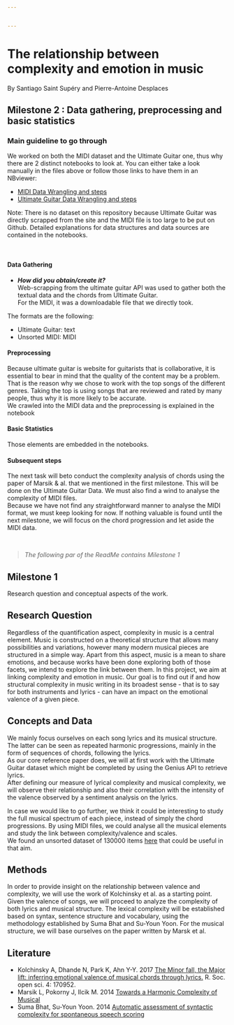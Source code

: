 ```yaml
---


---
```


<h1 id="the-relationship-between-complexity-and-emotion-in-music">The relationship between complexity and emotion in music</h1>
<p>By Santiago Saint Supéry and Pierre-Antoine Desplaces</p>
<h2 id="milestone-2--data-gathering-preprocessing-and-basic-statistics">Milestone 2 : Data gathering, preprocessing and basic statistics</h2>
<h3 id="main-guideline-to-go-through">Main guideline to go through</h3>
<p>We worked on both the MIDI dataset and the Ultimate Guitar one, thus why there are 2 distinct notebooks to look at. You can either take a look manually in the files above or follow those links to have them in an NBviewer:</p>
<ul>
<li><a href="https://nbviewer.jupyter.org/github/CSantiStSup/Digital_Musicology/blob/master/MIDI_data_wrangling__Miletstone%202.ipynb">MIDI Data Wrangling and steps</a></li>
<li><a href="link">Ultimate Guitar Data Wrangling and steps</a></li>
</ul>
<p>Note: There is no dataset on this repository because Ultimate Guitar was directly scrapped from the site and the MIDI file is too large to be put on Github. Detailed explanations for data structures and data sources are contained in the notebooks.</p>
<br>
<h4 id="data-gathering">Data Gathering</h4>
<ul>
<li><em><strong>How did you obtain/create it?</strong></em><br>
Web-scrapping from the ultimate guitar API was used to gather both the textual data and the chords from Ultimate Guitar.<br>
For the MIDI, it was a downloadable file that we directly took.</li>
</ul>
<p>The formats are the following:</p>
<ul>
<li>Ultimate Guitar: text</li>
<li>Unsorted MIDI: MIDI</li>
</ul>
<h4 id="preprocessing">Preprocessing</h4>
<p>Because ultimate guitar is website for guitarists that is collaborative, it is essential to bear in mind that the quality of the content may be a problem. That is the reason why we chose to work with the top songs of the different genres. Taking the top is using songs that are reviewed and rated by many people, thus why it is more likely to be accurate.<br>
We crawled into the MIDI data and the preprocessing is explained in the notebook</p>
<h4 id="basic-statistics">Basic Statistics</h4>
<p>Those elements are embedded in the notebooks.</p>
<h4 id="subsequent-steps">Subsequent steps</h4>
<p>The next task will beto conduct the complexity analysis of chords using the paper of Marsik &amp; al. that we mentioned in the first milestone. This will be done on the Ultimate Guitar Data.  We must also find a wind to analyse the complexity of MIDI files.<br>
Because we have not find any straightforward manner to analyse the MIDI format, we must keep looking for now. If nothing valuable is found until the next milestone, we will focus on the chord progression and let aside the MIDI data.</p>
<br>
<blockquote>
<p><em>The following par of the ReadMe contains Milestone 1</em></p>
</blockquote>
<h2 id="milestone-1">Milestone 1</h2>
<p>Research question and conceptual aspects of the work.</p>
<h2 id="research-question">Research Question</h2>
<p>Regardless of the quantification aspect, complexity in music is a central element. Music is constructed on a theoretical structure that allows many possibilities and variations, however many modern musical pieces are structured in a simple way. Apart from this aspect, music is a mean to share emotions, and because works have been done exploring both of those facets, we intend to explore the link between them. In this project, we aim at linking complexity and emotion in music. Our goal is to find out if and how structural complexity in music writing in its broadest sense - that is to say for both instruments and lyrics - can have an impact on the emotional valence of a given piece.</p>
<h2 id="concepts-and-data">Concepts and Data</h2>
<p>We mainly focus ourselves on each song lyrics and its musical structure. The latter can be seen as repeated harmonic progressions, mainly in the form of sequences of chords, following the lyrics.<br>
As our core reference paper does, we will at first work with the Ultimate Guitar dataset which might be completed by using the Genius API to retrieve lyrics.<br>
After defining our measure of lyrical complexity  and musical complexity, we will observe their relationship and also their correlation with the intensity of the valence observed by a sentiment analysis on the lyrics.</p>
<p>In case we would like to go further, we think it could be interesting to study the full musical spectrum of each piece, instead of simply the chord progressions. By using MIDI files, we could analyse all the musical elements and study the link between complexity/valence and scales.<br>
We found an unsorted dataset of 130000 items <a href="https://www.reddit.com/r/datasets/comments/3akhxy/the_largest_midi_collection_on_the_internet/">here</a> that could be useful in that aim.</p>
<h2 id="methods">Methods</h2>
<p>In order to provide insight on the relationship between valence and complexity, we will use the work of Kolchinsky et al. as a starting point. Given the valence of songs, we will proceed to analyze the complexity of both lyrics and musical structure. The lexical complexity will be established based on syntax, sentence structure and vocabulary, using the methodology established by Suma Bhat and Su-Youn Yoon. For the musical structure, we will base ourselves on the paper written by Marsk et al.</p>
<h2 id="literature">Literature</h2>
<ul>
<li>Kolchinsky A, Dhande N, Park K, Ahn Y-Y. 2017 <a href="http://dx.doi.org/10.1098/rsos.170952">The Minor fall, the Major lift: inferring emotional valence of musical chords through lyrics.</a> R. Soc. open sci. 4: 170952.</li>
<li>Marsik L, Pokorny J, Ilcik M. 2014 <a href="https://pdfs.semanticscholar.org/c903/4270c01409df0da70d5266eb0868beda29a1.pdf">Towards a Harmonic Complexity of Musical</a></li>
<li>Suma Bhat, Su-Youn Yoon. 2014 <a href="https://ac.els-cdn.com/S0167639314000715/1-s2.0-S0167639314000715-main.pdf?_tid=f7f218cf-da04-45fb-b5c8-9bb96531e5a3&amp;acdnat=1521561519_a4db864919711cd42f236550c7204659">Automatic assessment of syntactic complexity for spontaneous speech scoring</a></li>
</ul>

